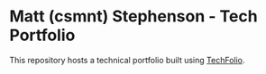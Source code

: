 # Matt (csmnt) Stephenson - Tech Portfolio

This repository hosts a technical portfolio built using [TechFolio](http://techfolios.github.io). 

